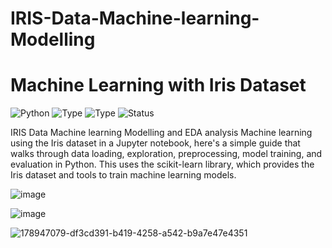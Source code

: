 # IRIS-Data-Machine-learning-Modelling
# Machine Learning with Iris Dataset
![Python](https://img.shields.io/badge/python-2.x-orange.svg)
![Type](https://img.shields.io/badge/Machine-Learning-red.svg) ![Type](https://img.shields.io/badge/Type-Supervised-yellow.svg)
![Status](https://img.shields.io/badge/Status-Completed-yellowgreen.svg)



IRIS Data Machine learning Modelling and EDA analysis
Machine learning using the Iris dataset in a Jupyter notebook, here's a simple guide that walks through data loading, exploration, preprocessing, model training, and evaluation in Python. This uses the scikit-learn library, which provides the Iris dataset and tools to train machine learning models.



![image](https://github.com/user-attachments/assets/1e711e71-d7d8-4b3d-8a3e-d64254200b40)

![image](https://github.com/user-attachments/assets/95b47ea2-111f-4123-83c5-5ab8bbe61677)

![178947079-df3cd391-b419-4258-a542-b9a7e47e4351](https://github.com/user-attachments/assets/cc47c2cb-1f2d-42f2-89a1-fee2e5202484)



